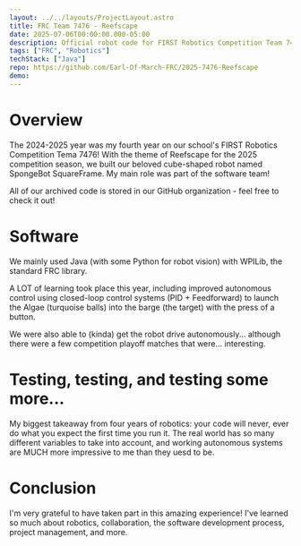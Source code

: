 ```yaml
---
layout: ../../layouts/ProjectLayout.astro
title: FRC Team 7476 - Reefscape
date: 2025-07-06T00:00:00.000-05:00
description: Official robot code for FIRST Robotics Competition Team 7476 during the 2025 Reefscape season.
tags: ["FRC", "Robotics"]
techStack: ["Java"]
repo: https://github.com/Earl-Of-March-FRC/2025-7476-Reefscape
demo: 
---
```


# Overview

The 2024-2025 year was my fourth year on our school's FIRST Robotics Competition Tema 7476! With the theme of Reefscape for the 2025 competition season, we built our beloved cube-shaped robot named SpongeBot SquareFrame. My main role was part of the software team!

All of our archived code is stored in our GitHub organization - feel free to check it out!

# Software
We mainly used Java (with some Python for robot vision) with WPILib, the standard FRC library.

A LOT of learning took place this year, including improved autonomous control using closed-loop control systems (PID + Feedforward) to launch the Algae (turquoise balls) into the barge (the target) with the press of a button.

We were also able to (kinda) get the robot drive autonomously... although there were a few competition playoff matches that were... interesting.

# Testing, testing, and testing some more...
My biggest takeaway from four years of robotics: your code will never, ever do what you expect the first time you run it. The real world has so many different variables to take into account, and working autonomous systems are MUCH more impressive to me than they uesd to be.

# Conclusion
I'm very grateful to have taken part in this amazing experience! I've learned so much about robotics, collaboration, the software development process, project management, and more.